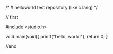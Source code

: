/* # helloworld
test repository (like c lang)
*/

// first

#include <studio.h>

void main(void){
  printf("hello, world!");
  return 0;
}

//end
